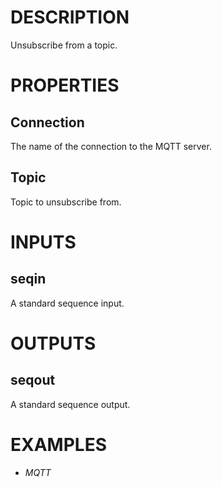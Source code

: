 # DESCRIPTION

Unsubscribe from a topic.

# PROPERTIES

## Connection

The name of the connection to the MQTT server.

## Topic

Topic to unsubscribe from.

# INPUTS

## seqin

A standard sequence input.

# OUTPUTS

## seqout

A standard sequence output.

# EXAMPLES

- _MQTT_
